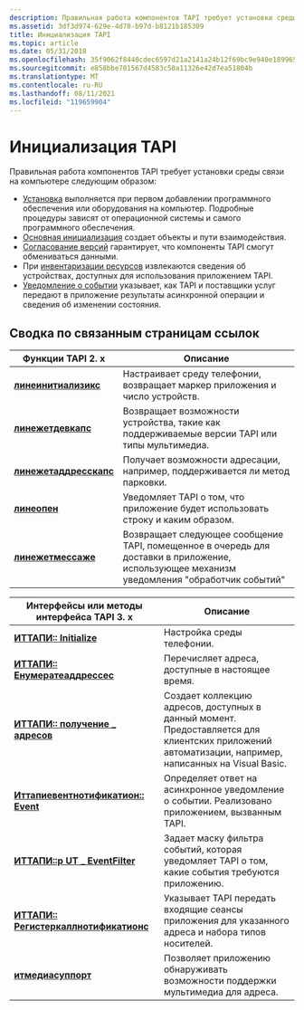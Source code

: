 ```yaml
---
description: Правильная работа компонентов TAPI требует установки среды связи на компьютере.
ms.assetid: 3df3d974-629e-4d78-b97d-b8121b185309
title: Инициализация TAPI
ms.topic: article
ms.date: 05/31/2018
ms.openlocfilehash: 35f9062f8440cdec6597d21a2141a24b12f69bc9e940e189965d9e73880c54c7
ms.sourcegitcommit: e858bbe701567d4583c50a11326e42d7ea51804b
ms.translationtype: MT
ms.contentlocale: ru-RU
ms.lasthandoff: 08/11/2021
ms.locfileid: "119659904"
---
```

# <a name="tapi-initialization"></a>Инициализация TAPI

Правильная работа компонентов TAPI требует установки среды связи на компьютере следующим образом:

-   [Установка](installation.md) выполняется при первом добавлении программного обеспечения или оборудования на компьютер. Подробные процедуры зависят от операционной системы и самого программного обеспечения.
-   [Основная инициализация](primary-initialization.md) создает объекты и пути взаимодействия.
-   [Согласование версий](version-negotiation.md) гарантирует, что компоненты TAPI смогут обмениваться данными.
-   При [инвентаризации ресурсов](resource-inventory.md) извлекаются сведения об устройствах, доступных для использования приложением TAPI.
-   [Уведомление о событии](event-notification.md) указывает, как TAPI и поставщики услуг передают в приложение результаты асинхронной операции и сведения об изменении состояния.

## <a name="summary-of-related-reference-pages"></a>Сводка по связанным страницам ссылок



| Функции TAPI 2. x                                        | Описание                                                                                                                       |
|-----------------------------------------------------------|-----------------------------------------------------------------------------------------------------------------------------------|
| [**линеинитиализикс**](/windows/win32/api/tapi/nf-tapi-lineinitializeexa)     | Настраивает среду телефонии, возвращает маркер приложения и число устройств.                                                   |
| [**линежетдевкапс**](/windows/win32/api/tapi/nf-tapi-linegetdevcaps)         | Возвращает возможности устройства, такие как поддерживаемые версии TAPI или типы мультимедиа.                                                          |
| [**линежетаддресскапс**](/windows/win32/api/tapi/nf-tapi-linegetaddresscaps) | Получает возможности адресации, например, поддерживается ли метод парковки.                                                                |
| [**линеопен**](/windows/win32/api/tapi/nf-tapi-lineopen)                     | Уведомляет TAPI о том, что приложение будет использовать строку и каким образом.                                                       |
| [**линежетмессаже**](/windows/win32/api/tapi/nf-tapi-linegetmessage)         | Возвращает следующее сообщение TAPI, помещенное в очередь для доставки в приложение, использующее механизм уведомления "обработчик событий" |



 



| Интерфейсы или методы интерфейса TAPI 3. x                                                | Описание                                                                                                                                |
|-------------------------------------------------------------------------------|--------------------------------------------------------------------------------------------------------------------------------------------|
| [**ИТТАПИ:: Initialize**](/windows/desktop/api/tapi3if/nf-tapi3if-ittapi-initialize)                               | Настройка среды телефонии.                                                                                                             |
| [**ИТТАПИ:: Енумератеаддрессес**](/windows/desktop/api/tapi3if/nf-tapi3if-ittapi-enumerateaddresses)               | Перечисляет адреса, доступные в настоящее время.                                                                                                  |
| [**ИТТАПИ:: получение \_ адресов**](/windows/desktop/api/tapi3if/nf-tapi3if-ittapi-get_addresses)                        | Создает коллекцию адресов, доступных в данный момент. Предоставляется для клиентских приложений автоматизации, например, написанных на Visual Basic. |
| [**Иттапиевентнотификатион:: Event**](/windows/desktop/api/Tapi3if/nf-tapi3if-ittapieventnotification-event)       | Определяет ответ на асинхронное уведомление о событии. Реализовано приложением, вызванным TAPI.                                |
| [**ИТТАПИ::p UT \_ EventFilter**](/windows/desktop/api/tapi3if/nf-tapi3if-ittapi-put_eventfilter)                    | Задает маску фильтра событий, которая уведомляет TAPI о том, какие события требуются приложению.                                                     |
| [**ИТТАПИ:: Регистеркаллнотификатионс**](/windows/desktop/api/tapi3if/nf-tapi3if-ittapi-registercallnotifications) | Указывает TAPI передать входящие сеансы приложения для указанного адреса и набора типов носителей.                                   |
| [**итмедиасуппорт**](/windows/desktop/api/tapi3if/nn-tapi3if-itmediasupport)                                      | Позволяет приложению обнаруживать возможности поддержки мультимедиа для адреса.                                                           |



 

 

 
